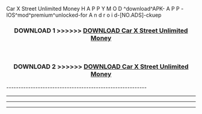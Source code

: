  Car X Street Unlimited Money  H A P P Y M O D ^download^APK- A P P -IOS^mod^premium^unlocked-for A n d r o i d-[NO.ADS]-ckuep



<div align="center">

<h3>DOWNLOAD 1 >>>>>> <a href="https://en-mod.web.app/?en= Car X Street Unlimited Money ">DOWNLOAD Car X Street Unlimited Money  </a></h3><br>

<h3>DOWNLOAD 2 >>>>>> <a href="https://en-mod.web.app/?en= Car X Street Unlimited Money ">DOWNLOAD Car X Street Unlimited Money  </a></h3>

</div>
----------------------------------------------------------

----------------------------------------------------------

----------------------------------------------------------

----------------------------------------------------------



